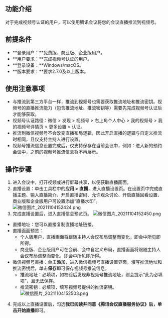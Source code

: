 

## 功能介绍
对于完成视频号认证的用户，可以使用腾讯会议将您的会议直播推流到视频号。

## 前提条件
- **登录用户：**免费版、商业版、企业版用户。
- **用户要求：**完成视频号认证的用户。
- **登录设备：**Windows/macOS。
- **版本要求：**要求2.7.0及以上版本。

## 使用注意事项
- 与推流到第三方平台一样，推流到视频号也需要获取推流地址和推流密钥。视频号的直播推流能力（包含推流地址、推流密钥等）需要先完成视频号认证后才能够获取。
- 视频号认证路径：微信 > 发现 > 视频号 > 右上角个人中心 > 我的视频号 > 我的视频号详情页 > 更多设置 > 认证。
- 推流到微信视频号不会改变直播布局逻辑，因此开启直播的逻辑与自定义推流时相同，且仅支持主持人进行设置。
- 视频号推流信息设置完成后，仅支持保存在当前会议中，例如：进入新的预约会议中，之前的视频号推流信息将不再展示。

## 操作步骤
1. 进入会议中，打开视频或进行屏幕共享，以便获取直播画面。
2. 直播设置：单击工具栏中的**应用 > 直播**，进入直播设置页。在设置页中完成直播主题、输入直播简介、开启直播密码、允许观众讨论、开启直播回看设置、商业版和企业版用户可设置添加“直播水印”。
![微信图片_20211104152424.png](https://meeting-75420.gzc.vod.tencent-cloud.com/support-center/meeting-6183a5c6cde7e.png)
3. 完成直播设置后，进入直播信息预览页。
  ![微信图片_20211104152450.png](https://meeting-75420.gzc.vod.tencent-cloud.com/support-center/meeting-6183a5d89c58f.png)
 - 直播地址：您可以直接复制直播地址链接。
 - 直播画面预览：
    - 个人版用户，直播画面将跟随主持人会议布局调整而变化，即会中所见即所得。
    - 商业版、企业版用户可在会前、会中自定义布局，直播画面将跟随主持人会议布局调整而变化，即会中所见即所得。
 - 微信视频号直播：单击**添加**，进入微信视频号直播设置界面，填写推流地址和推流密钥后，单击**保存**即可保存视频号推流信息。
    - 推流地址：必填项，如校验后发现非视频号推流地址，则会提示“此为必填项”，且无法保存。
    - 推流密钥：必填项，填写视频号提供的推流密钥。
![微信图片_20211104152503.png](https://meeting-75420.gzc.vod.tencent-cloud.com/support-center/meeting-6183a5e6665ac.png)
4. 完成以上直播设置后，勾选**我已阅读并同意《腾讯会议直播服务协议》**后，单击**开始直播**即可。
